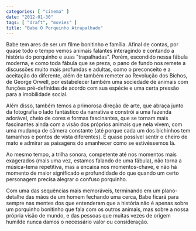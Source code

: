 ```yaml
---
categories: [ "cinema" ]
date: "2012-01-30"
tags: [ "draft", "movies" ]
title: "Babe O Porquinho Atrapalhado"
---
```

Babe tem ares de ser um filme bonitinho e família. Afinal de contas,
por quase todo o tempo vemos animais falantes interagindo e contando
a história do porquinho e suas "trapalhadas". Porém, escondido nessa
fábula moderna, e como toda fábula que se preza, o pano de fundo nos
remete a discussões muito mais profundas e adultas, como o preconceito
e a aceitação do diferente, além de também remeter ao Revolução
dos Bichos, de George Orwell, por estabelecer também uma sociedade de
animais com funções pré-definidas de acordo com sua espécie e uma
certa pressão para a imobilidade social.

Além disso, também temos a primorosa direção de arte, que abraça
junto da fotografia o lado fantástico da narrativa e constrói a uma
fazenda adorável, cheio de cores e formas fascinantes, que se tornam mais
fascinantes ainda com a visão dos próprios animais que nela vivem, com
uma mudança de câmera constante (até porque cada um dos bichinhos tem
tamanhos e pontos de vista diferentes). É quase possível sentir o cheiro
de mato e admirar as paisagens do amanhecer como se estivéssemos lá.

Ao mesmo tempo, a trilha sonora, competente até nos momentos mais
exagerados (mais uma vez, estamos falando de uma fábula), não torna
a música-tema repetitiva, mas a encaixa nos momentos-chave, e não
há momento de maior significado e profundidade do que quando um certo
personagem precisa alegrar o confuso porquinho.

Com uma das sequências mais memoráveis, terminando em um plano-detalhe
das mãos de um homem fechando uma cerca, Babe ficará para sempre
nas mentes dos que entenderam que a história não é apenas sobre um
porquinho bonitinho que fala com os outros animais, mas sobre a nossa
própria visão de mundo, e das pessoas que muitas vezes de origem
humilde nunca damos o necessário valor ou consideração.

